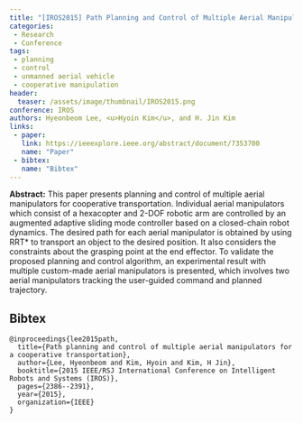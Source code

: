 ```yaml
---
title: "[IROS2015] Path Planning and Control of Multiple Aerial Manipulators for a Cooperative Transportation"
categories:
 - Research
 - Conference
tags:
 - planning
 - control
 - unmanned aerial vehicle
 - cooperative manipulation
header:
  teaser: /assets/image/thumbnail/IROS2015.png
conference: IROS
authors: Hyeonbeom Lee, <u>Hyoin Kim</u>, and H. Jin Kim
links: 
 - paper: 
   link: https://ieeexplore.ieee.org/abstract/document/7353700
   name: "Paper"
 - bibtex: 
   name: "Bibtex"
---
```


**Abstract:** This paper presents planning and control of multiple aerial manipulators for cooperative transportation. Individual aerial manipulators which consist of a hexacopter and 2-DOF robotic arm are controlled by an augmented adaptive sliding mode controller based on a closed-chain robot dynamics. The desired path for each aerial manipulator is obtained by using RRT* to transport an object to the desired position. It also considers the constraints about the grasping point at the end effector. To validate the proposed planning and control algorithm, an experimental result with multiple custom-made aerial manipulators is presented, which involves two aerial manipulators tracking the user-guided command and planned trajectory.
## Bibtex <a id="bibtex"></a>
```
@inproceedings{lee2015path,
  title={Path planning and control of multiple aerial manipulators for a cooperative transportation},
  author={Lee, Hyeonbeom and Kim, Hyoin and Kim, H Jin},
  booktitle={2015 IEEE/RSJ International Conference on Intelligent Robots and Systems (IROS)},
  pages={2386--2391},
  year={2015},
  organization={IEEE}
}
```



